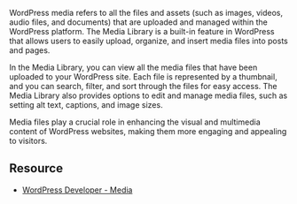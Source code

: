 WordPress media refers to all the files and assets (such as images, videos, audio files, and documents) that are uploaded and managed within the WordPress platform. The Media Library is a built-in feature in WordPress that allows users to easily upload, organize, and insert media files into posts and pages.

In the Media Library, you can view all the media files that have been uploaded to your WordPress site. Each file is represented by a thumbnail, and you can search, filter, and sort through the files for easy access. The Media Library also provides options to edit and manage media files, such as setting alt text, captions, and image sizes.

Media files play a crucial role in enhancing the visual and multimedia content of WordPress websites, making them more engaging and appealing to visitors.

## Resource
- [WordPress Developer - Media](https://developer.wordpress.org/themes/functionality/media/)